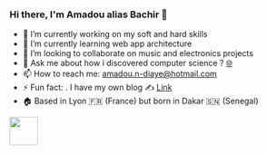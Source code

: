 ### Hi there, I'm Amadou alias Bachir 👋

- 🔭 I’m currently working on my soft and hard skills
- 🌱 I’m currently learning web app architecture
- 👯 I’m looking to collaborate on music and electronics projects
- 💬 Ask me about how i discovered computer science ? [🌐](https://ww.amadou-ndiaye.fr/contact)
- 📫 How to reach me: amadou.n-diaye@hotmail.com
- ⚡ Fun fact: . I have my own blog ✍️ [Link](https://ww.amadou-ndiaye.fr/blog)
- 🏠 Based in Lyon 🇫🇷 (France) but born in Dakar 🇸🇳 (Senegal)


<div sttyle="display:flex; justify-content:space-around;">
  
<a href="https://cssbattle.dev/player/amadou"><img src="https://img.icons8.com/color/50/000000/css3.png" width="50"/></a>

</div>

